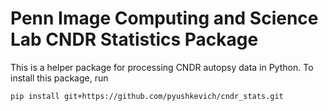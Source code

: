 # Penn Image Computing and Science Lab CNDR Statistics Package

This is a helper package for processing CNDR autopsy data in Python. 
To install this package, run

``` sh
pip install git+https://github.com/pyushkevich/cndr_stats.git
```
